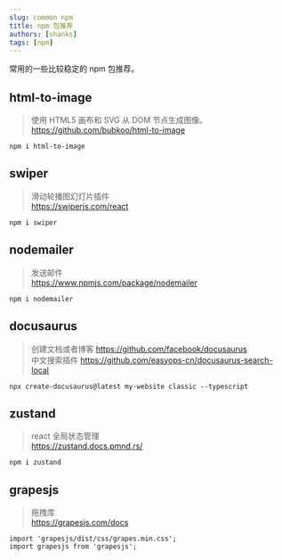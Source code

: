 ```yaml
---
slug: common npm
title: npm 包推荐
authors: [shanks]
tags: [npm]
---
```


常用的一些比较稳定的 npm 包推荐。

<!-- truncate -->

## html-to-image

> 使用 HTML5 画布和 SVG 从 DOM 节点生成图像。  
> https://github.com/bubkoo/html-to-image

```shell
npm i html-to-image
```

## swiper

> 滑动轮播图幻灯片插件  
> https://swiperjs.com/react

```shell
npm i swiper
```

## nodemailer

> 发送邮件  
> https://www.npmjs.com/package/nodemailer

```shell
npm i nodemailer
```

## docusaurus

> 创建文档或者博客 https://github.com/facebook/docusaurus  
> 中文搜索插件 https://github.com/easyops-cn/docusaurus-search-local

```shell
npx create-docusaurus@latest my-website classic --typescript
```

## zustand

> react 全局状态管理  
> https://zustand.docs.pmnd.rs/

```shell
npm i zustand
```

## grapesjs

> 拖拽库    
> https://grapesjs.com/docs

```shell
import 'grapesjs/dist/css/grapes.min.css';
import grapesjs from 'grapesjs';
```
